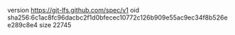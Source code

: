 version https://git-lfs.github.com/spec/v1
oid sha256:6c1ac8fc96dacbc2f1d0bfecec10772c126b909e55ac9ec34f8b526ee289c8e4
size 22745
